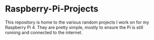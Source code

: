 # Raspberry-Pi-Projects
This repository is home to the various random projects I work on for my Raspberry Pi 4. 
They are pretty simple, mostly to ensure the Pi is still running and connected to the internet.
